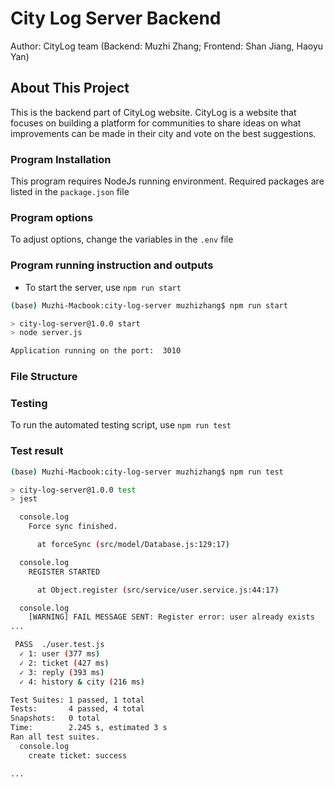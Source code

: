 # City Log Server Backend
Author: CityLog team (Backend: Muzhi Zhang; Frontend: Shan Jiang, Haoyu Yan)

## About This Project
This is the backend part of CityLog website. CityLog is a website that focuses
on building a platform for communities to share ideas on what improvements
can be made in their city and vote on the best suggestions.


### Program Installation
This program requires NodeJs running environment. Required packages are 
listed in the ```package.json``` file

### Program options
To adjust options, change the variables in the ```.env``` file

### Program running instruction and outputs
- To start the server, use ```npm run start```
```bash
(base) Muzhi-Macbook:city-log-server muzhizhang$ npm run start

> city-log-server@1.0.0 start
> node server.js

Application running on the port:  3010
```


### File Structure


### Testing
To run the automated testing script, use ```npm run test```

### Test result
```bash
(base) Muzhi-Macbook:city-log-server muzhizhang$ npm run test

> city-log-server@1.0.0 test
> jest

  console.log
    Force sync finished.

      at forceSync (src/model/Database.js:129:17)

  console.log
    REGISTER STARTED

      at Object.register (src/service/user.service.js:44:17)

  console.log
    [WARNING] FAIL MESSAGE SENT: Register error: user already exists
...

 PASS  ./user.test.js
  ✓ 1: user (377 ms)
  ✓ 2: ticket (427 ms)
  ✓ 3: reply (393 ms)
  ✓ 4: history & city (216 ms)

Test Suites: 1 passed, 1 total
Tests:       4 passed, 4 total
Snapshots:   0 total
Time:        2.245 s, estimated 3 s
Ran all test suites.
  console.log
    create ticket: success

...

```